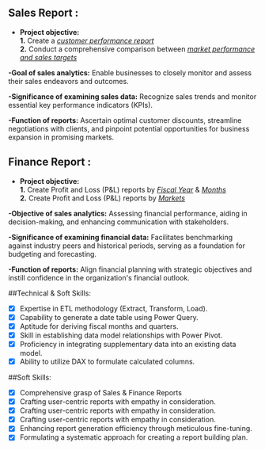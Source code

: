 ## Sales Report :  
- **Project objective:**  
  **1.** Create a _[customer performance report](https://github.com/Albert-Shaju/Excel-sales-project/blob/main/Customer%20Netsale%20Report.pdf)_  
  **2.** Conduct a comprehensive comparison between _[market performance and sales targets](https://github.com/Albert-Shaju/Excel-sales-project/blob/main/Customer%20Netsale%20Report.pdf)_ 

**-Goal of sales analytics:** Enable businesses to closely monitor and assess their sales endeavors and outcomes.  

**-Significance of examining sales data:** Recognize sales trends and monitor essential key performance indicators (KPIs).  

**-Function of reports:** Ascertain optimal customer discounts, streamline negotiations with clients, and pinpoint potential opportunities for business expansion in promising markets.  

## Finance Report :  

- **Project objective:**  
  **1.** Create Profit and Loss (P&L) reports by _[Fiscal Year](https://github.com/Albert-Shaju/Excel-sales-project/blob/main/P%26L%20Statement%20by%20Fiscal%20Year.pdf)_ & _[Months](https://github.com/Albert-Shaju/Excel-sales-project/blob/main/P%26L%20Statement%20by%20Months.pdf)_  
  **2.** Create Profit and Loss (P&L) reports by _[Markets](https://github.com/Albert-Shaju/Excel-sales-project/blob/main/P%26L%20Statement%20by%20Markets.pdf)_
  
**-Objective of sales analytics:** Assessing financial performance, aiding in decision-making, and enhancing communication with stakeholders.
  
**-Significance of examining financial data:** Facilitates benchmarking against industry peers and historical periods, serving as a foundation for budgeting and forecasting.

**-Function of reports:** Align financial planning with strategic objectives and instill confidence in the organization's financial outlook.  

##Technical & Soft Skills:
 - [x] Expertise in ETL methodology (Extract, Transform, Load).  
 - [x] Capability to generate a date table using Power Query.  
 - [x] Aptitude for deriving fiscal months and quarters.  
 - [x] Skill in establishing data model relationships with Power Pivot.  
 - [x] Proficiency in integrating supplementary data into an existing data model.  
 - [x] Ability to utilize DAX to formulate calculated columns.

##Soft Skills:
- [x] Comprehensive grasp of Sales & Finance Reports
- [x] Crafting user-centric reports with empathy in consideration.
- [x] Crafting user-centric reports with empathy in consideration.
- [x] Crafting user-centric reports with empathy in consideration.
- [x] Enhancing report generation efficiency through meticulous fine-tuning.
- [x] Formulating a systematic approach for creating a report building plan.
